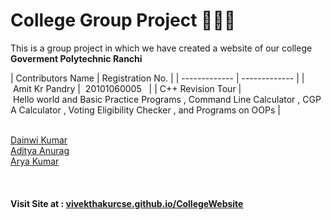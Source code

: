 <h1> College Group Project 👨‍🎓🔭 </h1>
<p>This is a group project in which we have created a website of our college <b>Goverment Polytechnic Ranchi </b></p>



 | Contributors Name | Registration No. | 
 | ------------- | ------------- | 
 | Amit Kr Pandry |  20101060005   | 
 | C++ Revision Tour | Hello world and Basic Practice Programs , Command Line Calculator , CGPA Calculator , Voting Eligibility Checker , and Programs on OOPs | 
 


<p>
<br/><a href="https://github.com/Dainwi">Dainwi Kumar</a>
<br/><a href=""> Aditya Anurag </a><br/>
<a href="https://github.com/itsaryasharma">Arya Kumar</a>
</p>


<br/>
<h4> Visit Site at : <a href="https://vivekthakurcse.github.io/CollegeWebsite/">vivekthakurcse.github.io/CollegeWebsite</a></h4>
